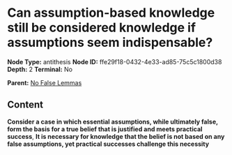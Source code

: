 # Can assumption-based knowledge still be considered knowledge if assumptions seem indispensable?

**Node Type:** antithesis
**Node ID:** ffe29f18-0432-4e33-ad85-75c5c1800d38
**Depth:** 2
**Terminal:** No

**Parent:** [No False Lemmas](no-false-lemmas.md)

## Content

**Consider a case in which essential assumptions, while ultimately false, form the basis for a true belief that is justified and meets practical success**, **It is necessary for knowledge that the belief is not based on any false assumptions, yet practical successes challenge this necessity**
